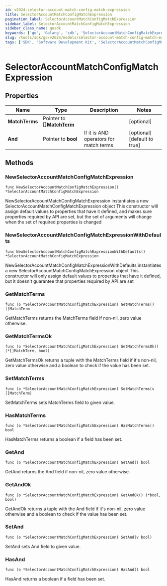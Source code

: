 ```yaml
---
id: v2024-selector-account-match-config-match-expression
title: SelectorAccountMatchConfigMatchExpression
pagination_label: SelectorAccountMatchConfigMatchExpression
sidebar_label: SelectorAccountMatchConfigMatchExpression
sidebar_class_name: gosdk
keywords: ['go', 'Golang', 'sdk', 'SelectorAccountMatchConfigMatchExpression', 'V2024SelectorAccountMatchConfigMatchExpression'] 
slug: /tools/sdk/go/v2024/models/selector-account-match-config-match-expression
tags: ['SDK', 'Software Development Kit', 'SelectorAccountMatchConfigMatchExpression', 'V2024SelectorAccountMatchConfigMatchExpression']
---
```


# SelectorAccountMatchConfigMatchExpression

## Properties

Name | Type | Description | Notes
------------ | ------------- | ------------- | -------------
**MatchTerms** | Pointer to [**[]MatchTerm**](match-term) |  | [optional] 
**And** | Pointer to **bool** | If it is AND operators for match terms | [optional] [default to true]

## Methods

### NewSelectorAccountMatchConfigMatchExpression

`func NewSelectorAccountMatchConfigMatchExpression() *SelectorAccountMatchConfigMatchExpression`

NewSelectorAccountMatchConfigMatchExpression instantiates a new SelectorAccountMatchConfigMatchExpression object
This constructor will assign default values to properties that have it defined,
and makes sure properties required by API are set, but the set of arguments
will change when the set of required properties is changed

### NewSelectorAccountMatchConfigMatchExpressionWithDefaults

`func NewSelectorAccountMatchConfigMatchExpressionWithDefaults() *SelectorAccountMatchConfigMatchExpression`

NewSelectorAccountMatchConfigMatchExpressionWithDefaults instantiates a new SelectorAccountMatchConfigMatchExpression object
This constructor will only assign default values to properties that have it defined,
but it doesn't guarantee that properties required by API are set

### GetMatchTerms

`func (o *SelectorAccountMatchConfigMatchExpression) GetMatchTerms() []MatchTerm`

GetMatchTerms returns the MatchTerms field if non-nil, zero value otherwise.

### GetMatchTermsOk

`func (o *SelectorAccountMatchConfigMatchExpression) GetMatchTermsOk() (*[]MatchTerm, bool)`

GetMatchTermsOk returns a tuple with the MatchTerms field if it's non-nil, zero value otherwise
and a boolean to check if the value has been set.

### SetMatchTerms

`func (o *SelectorAccountMatchConfigMatchExpression) SetMatchTerms(v []MatchTerm)`

SetMatchTerms sets MatchTerms field to given value.

### HasMatchTerms

`func (o *SelectorAccountMatchConfigMatchExpression) HasMatchTerms() bool`

HasMatchTerms returns a boolean if a field has been set.

### GetAnd

`func (o *SelectorAccountMatchConfigMatchExpression) GetAnd() bool`

GetAnd returns the And field if non-nil, zero value otherwise.

### GetAndOk

`func (o *SelectorAccountMatchConfigMatchExpression) GetAndOk() (*bool, bool)`

GetAndOk returns a tuple with the And field if it's non-nil, zero value otherwise
and a boolean to check if the value has been set.

### SetAnd

`func (o *SelectorAccountMatchConfigMatchExpression) SetAnd(v bool)`

SetAnd sets And field to given value.

### HasAnd

`func (o *SelectorAccountMatchConfigMatchExpression) HasAnd() bool`

HasAnd returns a boolean if a field has been set.


